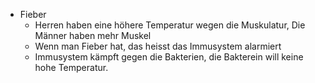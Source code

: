 - Fieber
	- Herren haben eine höhere Temperatur wegen die Muskulatur, Die Männer haben mehr Muskel
	- Wenn man Fieber hat, das heisst das Immusystem alarmiert
	- Immusystem kämpft gegen die Bakterien, die Bakterein will keine hohe Temperatur.